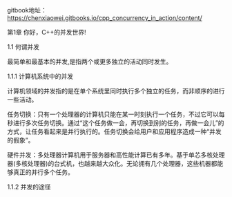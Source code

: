 gitbook地址：https://chenxiaowei.gitbooks.io/cpp_concurrency_in_action/content/

第1章 你好，C++的并发世界!

1.1 何谓并发

最简单和最基本的并发,是指两个或更多独立的活动同时发生。

1.1.1 计算机系统中的并发

计算机领域的并发指的是在单个系统里同时执行多个独立的任务，而非顺序的进行一些活动。

任务切换：只有一个处理器的计算机只能在某一时刻执行一个任务，不过它可以每秒进行多次任务切换。通过“这个任务做一会，再切换到别的任务，再做一会儿”的方式，让任务看起来是并行执行的。任务切换会给用户和应用程序造成一种“并发的假象”。

硬件并发：多处理器计算机用于服务器和高性能计算已有多年。基于单芯多核处理器(多核处理器)的台式机，也越来越大众化。无论拥有几个处理器，这些机器都能够真正的并行多个任务。

1.1.2 并发的途径



